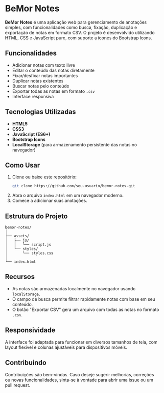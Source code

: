 # BeMor Notes

**BeMor Notes** é uma aplicação web para gerenciamento de anotações simples, com funcionalidades como busca, fixação, duplicação e exportação de notas em formato CSV. O projeto é desenvolvido utilizando HTML, CSS e JavaScript puro, com suporte a ícones do Bootstrap Icons.

## Funcionalidades

- Adicionar notas com texto livre
- Editar o conteúdo das notas diretamente
- Fixar/desfixar notas importantes
- Duplicar notas existentes
- Buscar notas pelo conteúdo
- Exportar todas as notas em formato `.csv`
- Interface responsiva

## Tecnologias Utilizadas

- **HTML5**  
- **CSS3**  
- **JavaScript (ES6+)**  
- **Bootstrap Icons**  
- **LocalStorage** (para armazenamento persistente das notas no navegador)

## Como Usar

1. Clone ou baixe este repositório:
   ```bash
   git clone https://github.com/seu-usuario/bemor-notes.git
   ```
2. Abra o arquivo `index.html` em um navegador moderno.
3. Comece a adicionar suas anotações.

## Estrutura do Projeto

```
bemor-notes/
│
├── assets/
│   ├── js/
│   │   └── script.js
│   └── styles/
│       └── styles.css
│
└── index.html
```

## Recursos

- As notas são armazenadas localmente no navegador usando `localStorage`.
- O campo de busca permite filtrar rapidamente notas com base em seu conteúdo.
- O botão "Exportar CSV" gera um arquivo com todas as notas no formato `.csv`.

## Responsividade

A interface foi adaptada para funcionar em diversos tamanhos de tela, com layout flexível e colunas ajustáveis para dispositivos móveis.

## Contribuindo

Contribuições são bem-vindas. Caso deseje sugerir melhorias, correções ou novas funcionalidades, sinta-se à vontade para abrir uma issue ou um pull request.